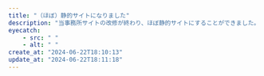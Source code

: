 ```yaml
---
title: "（ほぼ）静的サイトになりました"
description: "当事務所サイトの改修が終わり、ほぼ静的サイトにすることができました。"
eyecatch: 
    - src: " "
    - alt: " "
create_at: "2024-06-22T18:10:13"
update_at: "2024-06-22T18:11:18"
---
```


